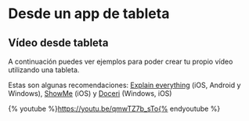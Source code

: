 # Desde un app de tableta

## Vídeo desde tableta

A continuación puedes ver ejemplos para poder crear tu propio vídeo utilizando una tableta.

Estas son algunas recomendaciones: [Explain everything](http://explaineverything.com/) (iOS, Android y Windows), [ShowMe](https://itunes.apple.com/es/app/showme-interactive-whiteboard/id445066279?mt=8) (iOS) y [Doceri](http://doceri.com/download.php) (Windows, iOS)

{% youtube %}https://youtu.be/qmwTZ7b_sTo{% endyoutube %}
